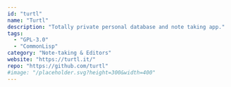 ```yaml
---
id: "turtl"
name: "Turtl"
description: "Totally private personal database and note taking app."
tags:
  - "GPL-3.0"
  - "CommonLisp"
category: "Note-taking & Editors"
website: "https://turtl.it/"
repo: "https://github.com/turtl"
#image: "/placeholder.svg?height=300&width=400"
---
```


